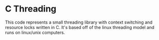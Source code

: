
# C Threading

This code represents a small threading library with context switching and
resource locks written in C. It's based off of the linux threading model and
runs on linux/unix computers.



